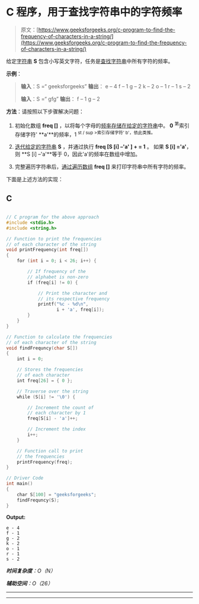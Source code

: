 # C 程序，用于查找字符串中的字符频率

> 原文：[https://www.geeksforgeeks.org/c-program-to-find-the-frequency-of-characters-in-a-string/](https://www.geeksforgeeks.org/c-program-to-find-the-frequency-of-characters-in-a-string/)

给定[字符串](https://www.geeksforgeeks.org/string-data-structure/) **S** 包含小写英文字符，任务是[查找字符串](https://www.geeksforgeeks.org/python-frequency-of-each-character-in-string/)中所有字符的频率。

**示例**：

> **输入**：S =“ geeksforgeeks”
> **输出**：
> e – 4
> f – 1
> g – 2
> k – 2
> o – 1
> r – 1
> s – 2
> 
> **输入**：S =“ gfg”
> **输出**：
> f – 1
> g – 2

**方法**：请按照以下步骤解决问题：

1.  初始化数组 **freq []** ，以将每个字母的[频率存储在给定的字符串](https://www.geeksforgeeks.org/python-frequency-of-each-character-in-string/)中。 **0** <sup>第</sup>索引存储字符' **a'**的频率，1 <sup>st / sup >索引存储字符' b'，依此类推。</sup>

2.  [迭代给定的字符串](https://www.geeksforgeeks.org/iterate-over-characters-of-a-string-in-python/) **S** ，并通过执行 **freq [S [i] –'a' ] + = 1** 。 如果 **S [i] ='a'**，则 **S [i] –'a'**等于 0，因此'a'的频率在数组中增加。

3.  完整遍历字符串后，[通过遍历数组](https://www.geeksforgeeks.org/print-the-frequency-of-each-character-in-alphabetical-order/) **freq []** 来打印字符串中所有字符的频率。

下面是上述方法的实现：

## C

```c

// C program for the above approach 
#include <stdio.h> 
#include <string.h> 

// Function to print the frequencies 
// of each character of the string 
void printFrequency(int freq[]) 
{ 
    for (int i = 0; i < 26; i++) { 

        // If frequency of the 
        // alphabet is non-zero 
        if (freq[i] != 0) { 

            // Print the character and 
            // its respective frequency 
            printf("%c - %d\n", 
                   i + 'a', freq[i]); 
        } 
    } 
} 

// Function to calculate the frequencies 
// of each character of the string 
void findFrequncy(char S[]) 
{ 
    int i = 0; 

    // Stores the frequencies 
    // of each character 
    int freq[26] = { 0 }; 

    // Traverse over the string 
    while (S[i] != '\0') { 

        // Increment the count of 
        // each character by 1 
        freq[S[i] - 'a']++; 

        // Increment the index 
        i++; 
    } 

    // Function call to print 
    // the frequencies 
    printFrequency(freq); 
} 

// Driver Code 
int main() 
{ 
    char S[100] = "geeksforgeeks"; 
    findFrequncy(S); 
}

```

**Output:**

```
e - 4
f - 1
g - 2
k - 2
o - 1
r - 1
s - 2

```

***时间复杂度**：O（N）*

***辅助空间**：O（26）*



* * *

* * *



